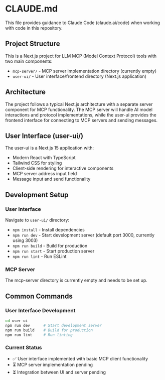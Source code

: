 # CLAUDE.md

This file provides guidance to Claude Code (claude.ai/code) when working with code in this repository.

## Project Structure

This is a Next.js project for LLM MCP (Model Context Protocol) tools with two main components:

- `mcp-server/` - MCP server implementation directory (currently empty)
- `user-ui/` - User interface/frontend directory (Next.js application)

## Architecture

The project follows a typical Next.js architecture with a separate server component for MCP functionality. The MCP server will handle AI model interactions and protocol implementations, while the user-ui provides the frontend interface for connecting to MCP servers and sending messages.

## User Interface (user-ui/)

The user-ui is a Next.js 15 application with:
- Modern React with TypeScript
- Tailwind CSS for styling
- Client-side rendering for interactive components
- MCP server address input field
- Message input and send functionality

## Development Setup

### User Interface
Navigate to `user-ui/` directory:
- `npm install` - Install dependencies
- `npm run dev` - Start development server (default port 3000, currently using 3003)
- `npm run build` - Build for production
- `npm run start` - Start production server
- `npm run lint` - Run ESLint

### MCP Server
The mcp-server directory is currently empty and needs to be set up.

## Common Commands

### User Interface Development
```bash
cd user-ui
npm run dev      # Start development server
npm run build    # Build for production
npm run lint     # Run linting
```

### Current Status
- ✅ User interface implemented with basic MCP client functionality
- ⏳ MCP server implementation pending
- ⏳ Integration between UI and server pending